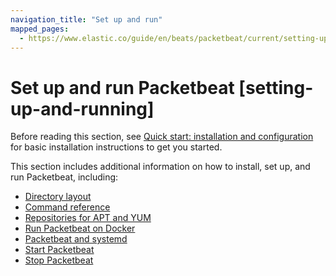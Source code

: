 ```yaml
---
navigation_title: "Set up and run"
mapped_pages:
  - https://www.elastic.co/guide/en/beats/packetbeat/current/setting-up-and-running.html
---
```


# Set up and run Packetbeat [setting-up-and-running]


Before reading this section, see [Quick start: installation and configuration](/reference/packetbeat/packetbeat-installation-configuration.md) for basic installation instructions to get you started.

This section includes additional information on how to install, set up, and run Packetbeat, including:

* [Directory layout](/reference/packetbeat/directory-layout.md)
* [Command reference](/reference/packetbeat/command-line-options.md)
* [Repositories for APT and YUM](/reference/packetbeat/setup-repositories.md)
* [Run Packetbeat on Docker](/reference/packetbeat/running-on-docker.md)
* [Packetbeat and systemd](/reference/packetbeat/running-with-systemd.md)
* [Start Packetbeat](/reference/packetbeat/packetbeat-starting.md)
* [Stop Packetbeat](/reference/packetbeat/shutdown.md)









